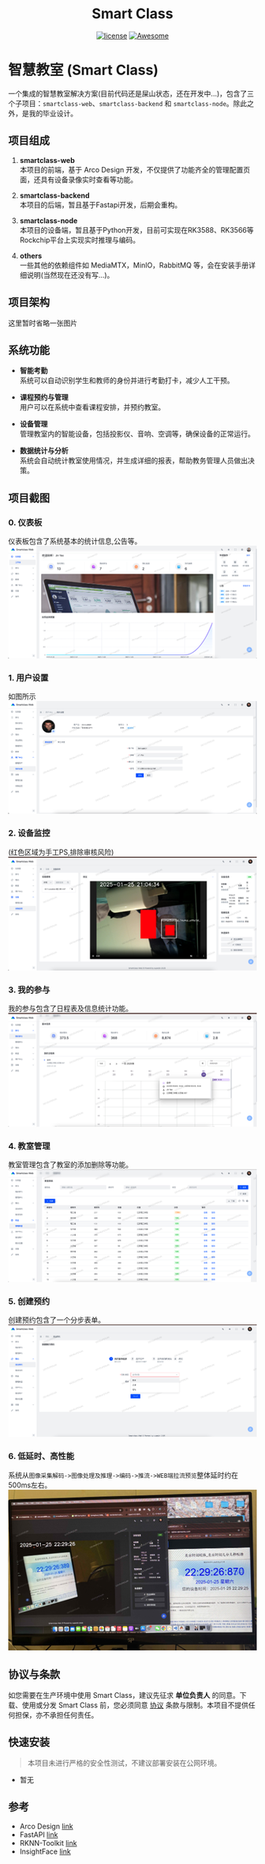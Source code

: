 <div align="center">
  <h1>Smart Class</h1>
</div>

<div align="center">

[![license](https://img.shields.io/badge/license-GPLv2-blue.svg)](./LICENSE)
[![Awesome](https://cdn.rawgit.com/sindresorhus/awesome/d7305f38d29fed78fa85652e3a63e154dd8e8829/media/badge.svg)](https://gitee.com/devsuperjin/smart-class)

</div>

# 智慧教室 (Smart Class)

一个集成的智慧教室解决方案(目前代码还是屎山状态，还在开发中...)，包含了三个子项目：`smartclass-web`、`smartclass-backend` 和 `smartclass-node`。除此之外，是我的毕业设计。

## 项目组成

1. **smartclass-web**  
   本项目的前端，基于 Arco Design 开发，不仅提供了功能齐全的管理配置页面，还具有设备录像实时查看等功能。

2. **smartclass-backend**  
   本项目的后端，暂且基于Fastapi开发，后期会重构。

3. **smartclass-node**  
   本项目的设备端，暂且基于Python开发，目前可实现在RK3588、RK3566等Rockchip平台上实现实时推理与编码。

4. **others**  
   一些其他的依赖组件如 MediaMTX，MinIO，RabbitMQ 等，会在安装手册详细说明(当然现在还没有写...)。


## 项目架构

  这里暂时省略一张图片

## 系统功能

- **智能考勤**  
  系统可以自动识别学生和教师的身份并进行考勤打卡，减少人工干预。

- **课程预约与管理**  
  用户可以在系统中查看课程安排，并预约教室。

- **设备管理**  
  管理教室内的智能设备，包括投影仪、音响、空调等，确保设备的正常运行。

- **数据统计与分析**  
  系统会自动统计教室使用情况，并生成详细的报表，帮助教务管理人员做出决策。

## 项目截图

### 0. 仪表板
仪表板包含了系统基本的统计信息,公告等。
![Page 0](images/0.jpg)

### 1. 用户设置
如图所示
![Page 1](images/1.jpg)

### 2. 设备监控
(红色区域为手工PS,排除审核风险)
![Page 2](images/2.jpg)

### 3. 我的参与
我的参与包含了日程表及信息统计功能。
![Page 3](images/3.jpg)

### 4. 教室管理
教室管理包含了教室的添加删除等功能。
![Page 4](images/4.jpg)

### 5. 创建预约
创建预约包含了一个分步表单。
![Page 5](images/5.jpg)

### 6. 低延时、高性能
系统从`图像采集解码->图像处理及推理->编码->推流->WEB端拉流预览`整体延时约在500ms左右。
![Page 6](images/6.jpg)

## 协议与条款

如您需要在生产环境中使用 Smart Class，建议先征求 **单位负责人** 的同意。下载、使用或分发 Smart Class 前，您必须同意 [协议](./LICENSE) 条款与限制。本项目不提供任何担保，亦不承担任何责任。

## 快速安装

> 本项目未进行严格的安全性测试，不建议部署安装在公网环境。

- 暂无

## 参考

- Arco Design [link](https://github.com/arco-design/arco-design.git)
- FastAPI [link](https://github.com/fastapi/fastapi.git)
- RKNN-Toolkit [link](https://github.com/rockchip-linux/rknn-toolkit.git)
- InsightFace [link](https://github.com/deepinsight/insightface.git)
